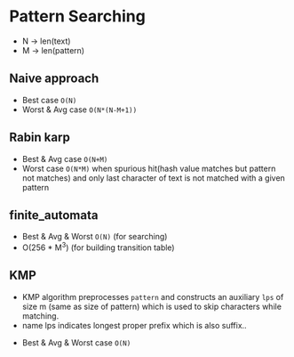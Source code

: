 # Pattern Searching

- N -> len(text)
- M -> len(pattern)

## Naive approach

* Best case `O(N)`
* Worst & Avg case `O(N*(N-M+1))` 

## Rabin karp

* Best & Avg case `O(N+M)`
* Worst case `O(N*M)` when spurious hit(hash value matches but pattern not matches) and only last character of text is not matched with a given pattern

## finite_automata

* Best & Avg & Worst `O(N)` (for searching)
* O(256 * M<sup>3</sup>) (for building transition table)

## KMP

- KMP algorithm preprocesses `pattern` and constructs an auxiliary `lps` of size m (same as size of pattern) which is used to skip characters while matching.
- name lps indicates longest proper prefix which is also suffix.. 

* Best & Avg & Worst case `O(N)`

